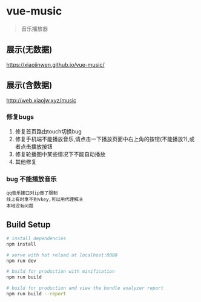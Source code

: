 # vue-music

> 音乐播放器

## 展示(无数据)
 https://xiaojinwen.github.io/vue-music/

## 展示(含数据)
 http://web.xiaojw.xyz/music

### 修复bugs
1. 修复首页路由touch切换bug
2. 修复手机端不能播放音乐,请点击一下播放页面中右上角的按钮(不能播放?),或者点击播放按钮
3. 修复轮播图中某些情况下不能自动播放
4. 其他修复

### bug 不能播放音乐
    qq音乐接口对ip做了限制
    线上有时拿不到vkey,可以用代理解决
    本地没有问题
## Build Setup

``` bash
# install dependencies
npm install

# serve with hot reload at localhost:8080
npm run dev

# build for production with minification
npm run build

# build for production and view the bundle analyzer report
npm run build --report
```
